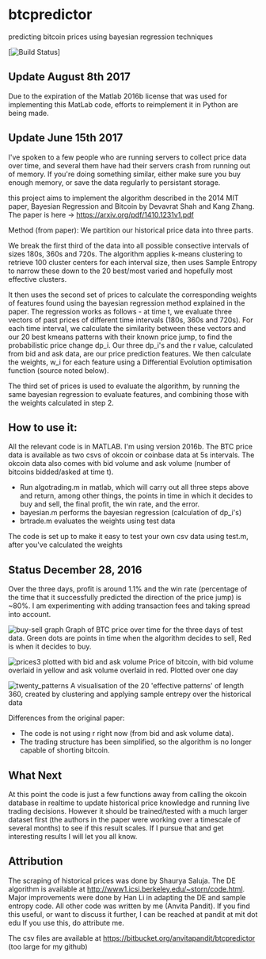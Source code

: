 # btcpredictor

predicting bitcoin prices using bayesian regression techniques

[![Build Status](https://travis-ci.org/owocki/pytrader.svg?branch=master)]

## Update August 8th 2017

Due to the expiration of the Matlab 2016b license that was used for implementing this MatLab code, efforts to reimplement it in Python are being made.

## Update June 15th 2017
I've spoken to a few people who are running servers to collect price data over time, and several them have had their servers crash from running out of memory. If you're doing something similar, either make sure you buy enough memory, or save the data regularly to persistant storage.

this project aims to implement the algorithm described in the 2014 MIT paper, Bayesian Regression and Bitcoin 
by Devavrat Shah and Kang Zhang. The paper is here -> https://arxiv.org/pdf/1410.1231v1.pdf

Method (from paper):
We partition our historical price data into three parts. 

We break the first third of the data into all possible consective intervals of sizes 180s, 360s and 720s. The algorithm applies k-means clustering to retrieve 100 cluster centers for each interval size, then uses Sample Entropy to narrow these down to the 20 best/most varied and hopefully most effective clusters.

It then uses the second set of prices to calculate the corresponding weights of features found using the bayesian regression method explained in the paper. The regression works as follows - at time t, we evaluate three vectors of past prices of different time intervals (180s, 360s and 720s). For each time interval, we calculate the similarity between these vectors and our 20 best kmeans patterns with their known price jump, to find the probabilistic price change dp_i. Our three dp_i's and the r value, calculated from bid and ask data, are our price prediction features. We then calculate the weights, w_i for each feature using a Differential Evolution optimisation function (source noted below).

The third set of prices is used to evaluate the algorithm, by running the same bayesian regression to evaluate features, and combining those with the weights calculated in step 2. 

## How to use it: 
All the relevant code is in MATLAB. I'm using version 2016b. The BTC price data is available as two csvs of okcoin or coinbase data at 5s intervals. The okcoin data also comes with bid volume and ask volume (number of bitcoins bidded/asked at time t).

- Run algotrading.m in matlab, which will carry out all three steps above and return, among other things, the points in time in which it decides to buy and sell, the final profit, the win rate, and the error.
- bayesian.m performs the bayesian regression (calculation of dp_i's)
- brtrade.m evaluates the weights using test data

The code is set up to make it easy to test your own csv data using test.m, after you've calculated the weights

## Status December 28, 2016
Over the three days, profit is around 1.1% and the win rate (percentage of the time that it successfully predicted the direction of the price jump) is ~80%. I am experimenting with adding transaction fees and taking spread into account.

![buy-sell graph](buy-sell.png)
Graph of BTC price over time for the three days of test data. Green dots are points in time when the algorithm decides to sell, Red is when it decides to buy. 

![prices3 plotted with bid and ask volume](prices3_bidvolume.yellow_askvolume.red.jpg)
Price of bitcoin, with bid volume overlaid in yellow and ask volume overlaid in red. Plotted over one day 

![twenty_patterns](20_patterns_length_360.jpg)
A visualisation of the 20 'effective patterns' of length 360, created by clustering and applying sample entrepy over the historical data

Differences from the original paper:
- The code is not using r right now (from bid and ask volume data). 
- The trading structure has been simplified, so the algorithm is no longer capable of shorting bitcoin. 


## What Next
At this point the code is just a few functions away from calling the okcoin database in realtime to update historical price knowledge and running live trading decisions. However it should be trained/tested with a much larger dataset first (the authors in the paper were working over a timescale of several months) to see if this result scales. If I pursue that and get interesting results I will let you all know. 


## Attribution
The scraping of historical prices was done by Shaurya Saluja. The DE algorithm is available at http://www1.icsi.berkeley.edu/~storn/code.html. Major improvements were done by Han Li in adapting the DE and sample entropy code. 
All other code was written by me (Anvita Pandit).
If you find this useful, or want to discuss it further, I can be reached at pandit at mit dot edu
If you use this, do attribute me.

The csv files are available at https://bitbucket.org/anvitapandit/btcpredictor (too large for my github)
